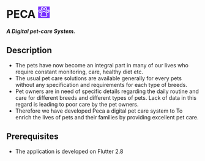 # PECA <img src="https://raw.githubusercontent.com/Shyam16102001/Peca/main/assets/icons/logo.png" width="30" height="30">
***A Digital pet-care System.***
## Description
* The pets have now become an integral part in many of our lives who require constant monitoring, care, healthy diet etc.
* The usual pet care solutions are available generally for every pets without any specification and requirements for each type of breeds.
* Pet owners are in need of specific details regarding the daily routine and care for different breeds and different types of pets. Lack of data in this regard is leading to poor care by the pet owners.
* Therefore we have developed Peca a digital pet care system to To enrich the lives of pets and their families by providing excellent pet care.

## Prerequisites
* The application is developed on Flutter 2.8
